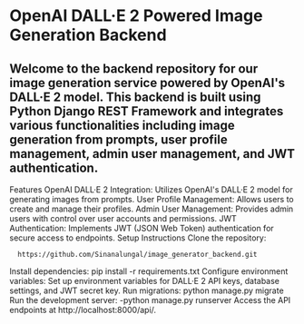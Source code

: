 # OpenAI DALL·E 2 Powered Image Generation Backend
## Welcome to the backend repository for our image generation service powered by OpenAI's DALL·E 2 model. This backend is built using Python Django REST Framework and integrates various functionalities including image generation from prompts, user profile management, admin user management, and JWT authentication.

Features
OpenAI DALL·E 2 Integration: Utilizes OpenAI's DALL·E 2 model for generating images from prompts.
User Profile Management: Allows users to create and manage their profiles.
Admin User Management: Provides admin users with control over user accounts and permissions.
JWT Authentication: Implements JWT (JSON Web Token) authentication for secure access to endpoints.
Setup Instructions
Clone the repository:
```
  https://github.com/Sinanalungal/image_generator_backend.git
```
Install dependencies:
pip install -r requirements.txt
Configure environment variables:
Set up environment variables for DALL·E 2 API keys, database settings, and JWT secret key.
Run migrations:
python manage.py migrate
Run the development server: -python manage.py runserver
Access the API endpoints at http://localhost:8000/api/.
